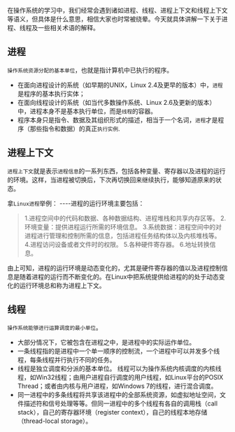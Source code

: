 在操作系统的学习中，我们经常会遇到诸如进程、线程、进程上下文和线程上下文等语义，但具体是什么意思，相信大家也时常被绕晕。今天就具体讲解一下关于进程、线程及一些相关术语的解释。

## 进程
`操作系统资源分配的基本单位`，也就是指计算机中已执行的程序。
* 在面向进程设计的系统（如早期的UNIX，Linux 2.4及更早的版本）中，`进程`是程序的基本执行实体；
* 在面向线程设计的系统（如当代多数操作系统、Linux 2.6及更新的版本）中，进程本身不是基本执行单位，而是`线程`的容器。
* 程序本身只是指令、数据及其组织形式的描述，相当于一个名词，`进程`才是程序（那些指令和数据）的真正`执行实例`.

## 进程上下文
`进程上下文`就是表示`进程信息`的一系列东西，包括各种变量、寄存器以及进程的运行的环境。这样，当进程被切换后，下次再切换回来继续执行，能够知道原来的状态。

拿`Linux进程`举例：
----进程的运行环境主要包括：
>1.进程空间中的代码和数据、各种数据结构、进程堆栈和共享内存区等。
>2.环境变量：提供进程运行所需的环境信息。
>3.系统数据：进程空间中的对进程进行管理和控制所需的信息，包括进程任务结构体以及内核堆栈等。
>4.进程访问设备或者文件时的权限。
>5.各种硬件寄存器。
>6.地址转换信息。

由上可知，进程的运行环境是动态变化的，尤其是硬件寄存器的值以及进程控制信息是随着进程的运行而不断变化的。在Linux中把系统提供给进程的的处于动态变化的运行环境总和称为进程上下文。

## 线程
`操作系统能够进行运算调度的最小单位`。
* 大部分情况下，它被包含在进程之中，是进程中的实际运作单位。
* 一条线程指的是进程中一个单一顺序的控制流，一个进程中可以并发多个线程，每条线程并行执行不同的任务。
* 线程是独立调度和分派的基本单位。
线程可以为操作系统内核调度的内核线程，如Win32线程；由用户进程自行调度的用户线程，如Linux平台的POSIX Thread；或者由内核与用户进程，如Windows 7的线程，进行混合调度。
* 同一进程中的多条线程将共享该进程中的全部系统资源，如虚拟地址空间，文件描述符和信号处理等等。但同一进程中的多个线程有各自的调用栈（call stack），自己的寄存器环境（register context），自己的线程本地存储（thread-local storage）。